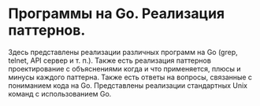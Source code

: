 # Программы на Go. Реализация паттернов.
Здесь представлены реализации различных программ на Go (grep, telnet, API сервер и т. п.). Также есть реализация паттернов проектирование с объяснениями когда и что применяется, плюсы и минусы каждого паттерна. Также есть ответы на вопросы, связанные с пониманием кода на Go. Представлены реализации стандартных Unix команд с использованием Go.
